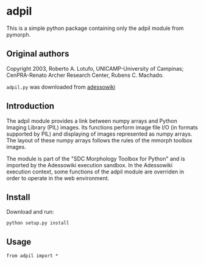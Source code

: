 # adpil

This is a simple python package containing only the adpil module from pymorph.

## Original authors
Copyright 2003, Roberto A. Lotufo, UNICAMP-University of Campinas; CenPRA-Renato Archer Research Center, Rubens C. Machado.

`adpil.py` was downloaded from [adessowiki](http://adessowiki.fee.unicamp.br/adesso/wiki/main/adpil/view/)

## Introduction

The adpil module provides a link between numpy arrays and Python Imaging Library (PIL) images. Its functions perform image file I/O (in formats supported by PIL) and displaying of images represented as numpy arrays. The layout of these numpy arrays follows the rules of the mmorph toolbox images.

The module is part of the "SDC Morphology Toolbox for Python" and is imported by the Adessowiki execution sandbox. In the Adessowiki execution context, some functions of the adpil module are overriden in order to operate in the web environment.

## Install

Download and run:

    python setup.py install

## Usage

    from adpil import *

